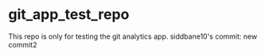 # git_app_test_repo
This repo is only for testing the git analytics app.
siddbane10's commit: new commit2
